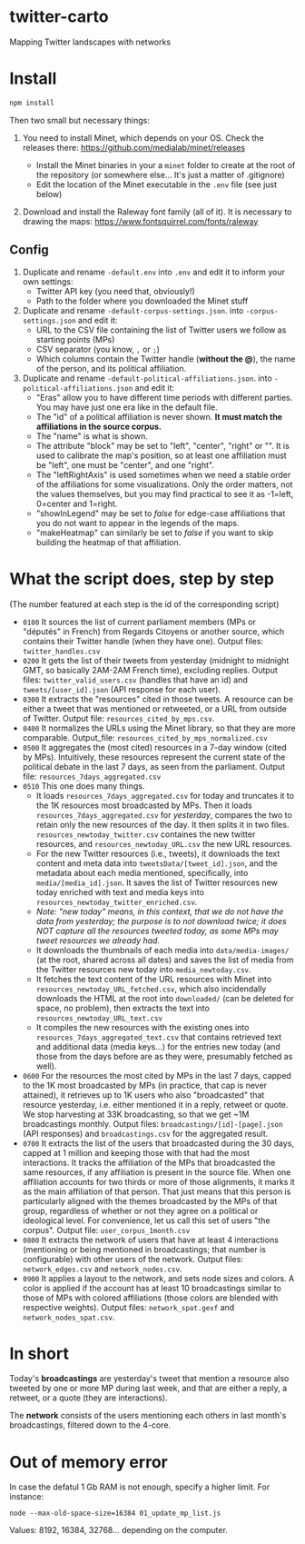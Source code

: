 # twitter-carto
Mapping Twitter landscapes with networks

# Install

```js
npm install
```

Then two small but necessary things:

1. You need to install Minet, which depends on your OS. Check the releases there: https://github.com/medialab/minet/releases
	* Install the Minet binaries in your a ```minet``` folder to create at the root of the repository (or somewhere else... It's just a matter of .gitignore)
	* Edit the location of the Minet executable in the ```.env``` file (see just below)

2. Download and install the Raleway font family (all of it). It is necessary to drawing the maps: https://www.fontsquirrel.com/fonts/raleway

## Config

1. Duplicate and rename ```-default.env``` into ```.env``` and edit it to inform your own settings:
	* Twitter API key (you need that, obviously!)
	* Path to the folder where you downloaded the Minet stuff
2. Duplicate and rename ```-default-corpus-settings.json```.  into ```-corpus-settings.json``` and edit it:
	* URL to the CSV file containing the list of Twitter users we follow as starting points (MPs)
	* CSV separator (you know, ```,``` or ```;```)
	* Which columns contain the Twitter handle (**without the @**), the name of the person, and its political affiliation.
3. Duplicate and rename ```-default-political-affiliations.json```.  into ```-political-affiliations.json``` and edit it:
	* "Eras" allow you to have different time periods with different parties. You may have just one era like in the default file.
	* The "id" of a political affiliation is never shown. **It must match the affiliations in the source corpus.**
	* The "name" is what is shown.
	* The attribute "block" may be set to "left", "center", "right" or "". It is used to calibrate the map's position, so at least one affiliation must be "left", one must be "center", and one "right".
	* The "leftRightAxis" is used sometimes when we need a stable order of the affiliations for some visualizations. Only the order matters, not the values themselves, but you may find practical to see it as -1=left, 0=center and 1=right.
	* "showInLegend" may be set to *false* for edge-case affiliations that you do not want to appear in the legends of the maps.
	* "makeHeatmap" can similarly be set to *false* if you want to skip building the heatmap of that affiliation.

# What the script does, step by step

(The number featured at each step is the id of the corresponding script)

* ```0100``` It sources the list of current parliament members (MPs or "députés" in French) from Regards Citoyens or another source, which contains their Twitter handle (when they have one). Output files: ```twitter_handles.csv```
* ```0200``` It gets the list of their tweets from yesterday (midnight to midnight GMT, so basically 2AM-2AM French time), excluding replies. Output files: ```twitter_valid_users.csv``` (handles that have an id) and ```tweets/[user_id].json``` (API response for each user).
* ```0300``` It extracts the "resources" cited in those tweets. A resource can be either a tweet that was mentioned or retweeted, or a URL from outside of Twitter. Output file: ```resources_cited_by_mps.csv```.
* ```0400``` It normalizes the URLs using the Minet library, so that they are more comparable. Output_file: ```resources_cited_by_mps_normalized.csv```
* ```0500``` It aggregates the (most cited) resources in a 7-day window (cited by MPs). Intuitively, these resources represent the current state of the political debate in the last 7 days, as seen from the parliament. Output file: ```resources_7days_aggregated.csv```
* ```0510``` This one does many things.
	* It loads ```resources_7days_aggregated.csv``` for today and truncates it to the 1K resources most broadcasted by MPs. Then it loads ```resources_7days_aggregated.csv``` for *yesterday*, compares the two to retain only the new resources of the day. It then splits it in two files. ```resources_newtoday_twitter.csv``` containes the new twitter resources, and ```resources_newtoday_URL.csv``` the new URL resources.
	* For the new Twitter resources (i.e., tweets), it downloads the text content and meta data into ```tweetsData/[tweet_id].json```, and the metadata about each media mentioned, specifically, into ```media/[media_id].json```. It saves the list of Twitter resources new today enriched with text and media keys into ```resources_newtoday_twitter_enriched.csv```. 
	* *Note: "new today" means, in this context, that we do not have the data from yesterday; the purpose is to not download twice; it does NOT capture all the resources tweeted today, as some MPs may tweet resources we already had.*
	* It downloads the thumbnails of each media into ```data/media-images/``` (at the root, shared across all dates) and saves the list of media from the Twitter resources new today into ```media_newtoday.csv```.
	* It fetches the text content of the URL resources with Minet into ```resources_newtoday_URL_fetched.csv```, which also incidendally downloads the HTML at the root into ```downloaded/``` (can be deleted for space, no problem), then extracts the text into ```resources_newtoday_URL_text.csv```
	* It compiles the new resources with the existing ones into ```resources_7days_aggregated_text.csv``` that contains retrieved text and additional data (media keys...) for the entries new today (and those from the days before are as they were, presumably fetched as well).
* ```0600``` For the resources the most cited by MPs in the last 7 days, capped to the 1K most broadcasted by MPs (in practice, that cap is never attained), it retrieves up to 1K users who also "broadcasted" that resource yesterday, i.e. either mentioned it in a reply, retweet or quote. We stop harvesting at 33K broadcasting, so that we get ~1M broadcastings monthly. Output files: ```broadcastings/[id]-[page].json``` (API responses) and ```broadcastings.csv``` for the aggregated result. 
* ```0700``` It extracts the list of the users that broadcasted during the 30 days, capped at 1 million and keeping those with that had the most interactions. It tracks the affiliation of the MPs that broadcasted the same resources, if any affiliation is present in the source file. When one affiliation accounts for two thirds or more of those alignments, it marks it as the main affiliation of that person. That just means that this person is particularly aligned with the themes broadcasted by the MPs of that group, regardless of whether or not they agree on a political or ideological level. For convenience, let us call this set of users "the corpus". Output file: ```user_corpus_1month.csv```
* ```0800``` It extracts the network of users that have at least 4 interactions (mentioning or being mentioned in broadcastings; that number is configurable) with other users of the network. Output files: ```network_edges.csv``` and ```network_nodes.csv```.
* ```0900``` It applies a layout to the network, and sets node sizes and colors. A color is applied if the account has at least 10 broadcastings similar to those of MPs with colored affiliations (those colors are blended with respective weights). Output files: ```network_spat.gexf``` and ```network_nodes_spat.csv```.

# In short

Today's **broadcastings** are yesterday's tweet that mention a resource also tweeted by one or more MP during last week, and that are either a reply, a retweet, or a quote (they are interactions).

The **network** consists of the users mentioning each others in last month's broadcastings, filtered down to the 4-core.

# Out of memory error
In case the defatul 1 Gb RAM is not enough, specify a higher limit. For instance:
```
node --max-old-space-size=16384 01_update_mp_list.js
```
Values: 8192, 16384, 32768... depending on the computer.